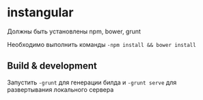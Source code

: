 # instangular

Должны быть установлены npm, bower, grunt

Необходимо выполнить команды `-npm install && bower install`

## Build & development

Запустить `-grunt` для генерации билда и `-grunt serve` для развертывания локального сервера

